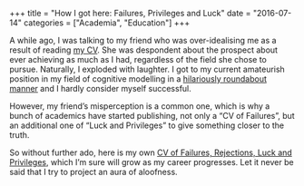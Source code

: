 +++
title = "How I got here: Failures, Privileges and Luck"
date = "2016-07-14"
categories = ["Academia", "Education"]
+++

A while ago, I was talking to my friend who was over-idealising me as a result of reading [my CV](http://compneuro.uwaterloo.ca/files/people/aubin-cv.pdf). She was despondent about the prospect about ever achieving as much as I had, regardless of the field she chose to pursue. Naturally, I exploded with laughter. I got to my current amateurish position in my field of cognitive modelling in a [hilariously roundabout manner](http://compneuro.uwaterloo.ca/files/people/seanaubin/neurotweep_background.pdf) and I hardly consider myself successful.

However, my friend’s misperception is a common one, which is why a bunch of academics have started publishing, not only a “CV of Failures”, but an additional one of “Luck and Privileges” to give something closer to the truth.

So without further ado, here is my own [CV of Failures, Rejections, Luck and Privileges](http://compneuro.uwaterloo.ca/files/people/seanaubin/alt-cv.pdf), which I’m sure will grow as my career progresses. Let it never be said that I try to project an aura of aloofness.
